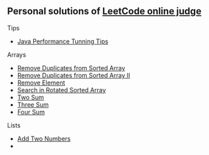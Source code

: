 Personal solutions of [LeetCode online judge](http://oj.leetcode.com/problems/)
--------------------------------------------

Tips
+ [Java Performance Tunning Tips](https://gist.github.com/rioshen/42294b25c09b89fa353f)

Arrays
+ [Remove Duplicates from Sorted Array](https://github.com/rioshen/leetcode-solutions/blob/master/java/RemoveDuplicatesFromSortedArray.java)
+ [Remove Duplicates from Sorted Array II](https://github.com/rioshen/leetcode-solutions/blob/master/java/RemoveDuplicatesFromSortedArrayII.java)
+ [Remove Element](https://github.com/rioshen/leetcode-solutions/blob/master/java/RemoveElement.java)
+ [Search in Rotated Sorted Array](https://github.com/rioshen/leetcode-solutions/blob/master/java/SearchinRotatedSortedArray.java)
+ [Two Sum](https://github.com/rioshen/leetcode-solutions/blob/52ee71c93cae715745c7c7adaa377d757a8782b5/java/TwoSum.java)
+ [Three Sum](https://github.com/rioshen/leetcode-solutions/blob/master/java/ThreeSum.java)
+ [Four Sum](https://github.com/rioshen/leetcode-solutions/blob/master/java/FourSum.java)

Lists
+ [Add Two Numbers](https://github.com/rioshen/leetcode-solutions/blob/master/java/AddTwoNumbers.java)
+
